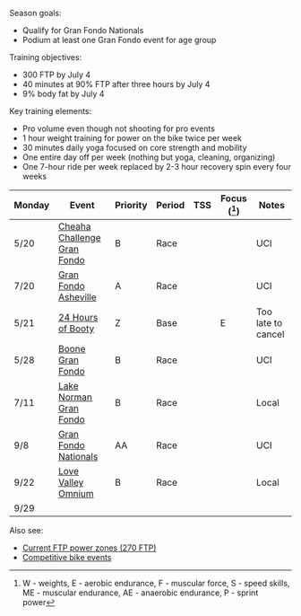 Season goals:

- Qualify for Gran Fondo Nationals
- Podium at least one Gran Fondo event for age group

Training objectives:

- 300 FTP by July 4
- 40 minutes at 90% FTP after three hours by July 4
- 9% body fat by July 4

Key training elements:

- Pro volume even though not shooting for pro events
- 1 hour weight training for power on the bike twice per week
- 30 minutes daily yoga focused on core strength and mobility
- One entire day off per week (nothing but yoga, cleaning, organizing)
- One 7-hour ride per week replaced by 2-3 hour recovery spin every four weeks

| Monday | Event                                                                                 | Priority | Period | TSS | Focus ([^1]) | Notes              |
| ------ | ------------------------------------------------------------------------------------- | -------- | ------ | --- | ------------ | ------------------ |
| 5/20   | [Cheaha Challenge Gran Fondo](https://www.cheahachallenge.com/)                       | B        | Race   |     |              | UCI                |
| 7/20   | [Gran Fondo Asheville](https://www.granfondonationalseries.com/gran-fondo-asheville/) | A        | Race   |     |              | UCI                |
| 5/21   | [24 Hours of Booty](https://24foundation.org/24-hours-of-booty/)                      | Z        | Base   |     | E            | Too late to cancel |
| 5/28   | [Boone Gran Fondo](https://www.granfondonationalseries.com/gran-fondo-boone/)         | B        | Race   |     |              | UCI                |
| 7/11   | [Lake Norman Gran Fondo](https://lakenormanfondo.com/)                                | B        | Race   |     |              | Local              |
| 9/8    | [Gran Fondo Nationals](https://www.granfondonationalseries.com/gran-fondo-maryland/)  | AA       | Race   |     |              | UCI                |
| 9/22   | [Love Valley Omnium](https://www.lovevalleyroubaix.com/)                              | B        | Race   |     |              | Local              |
| 9/29   |                                                                                       |          |        |     |              |                    |

[^1]: W - weights, E - aerobic endurance, F - muscular force, S - speed skills, ME - muscular endurance, AE - anaerobic endurance, P - sprint power

Also see:

- [Current FTP power zones (270 FTP)](Current%20FTP%20power%20zones%20(270%20FTP).md)
- [Competitive bike events](Competitive%20bike%20events.md)